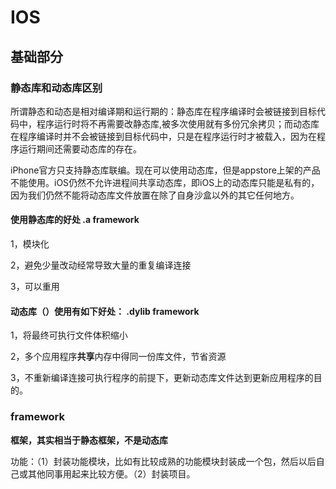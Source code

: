 # IOS

## 基础部分

### 静态库和动态库区别

所谓静态和动态是相对编译期和运行期的：静态库在程序编译时会被链接到目标代码中，程序运行时将不再需要改静态库,被多次使用就有多份冗余拷贝；而动态库在程序编译时并不会被链接到目标代码中，只是在程序运行时才被载入，因为在程序运行期间还需要动态库的存在。

iPhone官方只支持静态库联编。现在可以使用动态库，但是appstore上架的产品不能使用。iOS仍然不允许进程间共享动态库，即iOS上的动态库只能是私有的，因为我们仍然不能将动态库文件放置在除了自身沙盒以外的其它任何地方。

#### 使用静态库的好处 .a framework

1，模块化

2，避免少量改动经常导致大量的重复编译连接

3，可以重用

#### 动态库（）使用有如下好处： .dylib framework 

1，将最终可执行文件体积缩小

2，多个应用程序**共享**内存中得同一份库文件，节省资源

3，不重新编译连接可执行程序的前提下，更新动态库文件达到更新应用程序的目的。

### **framework**

**框架，其实相当于静态框架，不是动态库**

功能：（1）封装功能模块，比如有比较成熟的功能模块封装成一个包，然后以后自己或其他同事用起来比较方便。（2）封装项目。